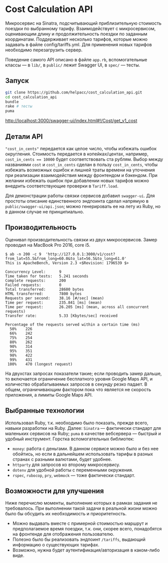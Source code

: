 # Cost Calculation API

Микросервис на Sinatra, подсчитывающий приблизительную стоимость поездки по выбранному тарифу. Взаимодействует с микросервисом, оценивающим длину и продолжительность поездки по заданным координатам. Поддерживает несколько тарифов, которые можно задавать в файле config/tariffs.yml. Для применения новых тарифов необходимо перезагрузить сервер.

Поведение самого API описано в файле `app.rb`, вспомогательные классы — в `lib/`, в `public/` лежит Swagger UI, в `spec/` — тесты.

## Запуск

```bash
git clone https://github.com/helpacc/cost_calculation_api.git
cd cost_calculation_api
bundle
rake # тесты
puma
```

[http://localhost:3000/swagger-ui/index.html#!/Cost/get_v1_cost](http://localhost:3000/swagger-ui/index.html#!/Cost/get_v1_cost)

## Детали API

`"cost_in_cents"` передается как целое число, чтобы избежать ошибок округления. Стоимость передается в копейках/центах, например, `cost_in_cents == 10000` будет соответствовать ста рублям. Выбор между названиями `cost` и `cost_in_cents` сделан в пользу `cost_in_cents`, чтобы избежать возможных ошибок и лишней траты времени на уточнения при реализации взаимодействия между фронтендом и бэкендом. При желании избежать ошибок при добавлении новых тарифов можно внедрить соответствующие проверки в `Tariff.load`.

Для демонстрации работы связки сервисов добавил `swagger-ui`. Для простоты описание единственного эндпоинта сделал напрямую в `public/swagger-ui/api.json`; можно генерировать ее на лету из Ruby, но в данном случае не принципиально.

## Производительность

Оценивал производительность связки из двух микросервисов. Замер проводил на MacBook Pro 2016, core i5.

```
$ ab -n 200 -c 9  'http://127.0.0.1:3000/v1/cost?from_lat=55.5&from_long=60.0&to_lat=56.5&to_long=61.0'
This is ApacheBench, Version 2.3 <$Revision: 1796539 $>

Concurrency Level:      9
Time taken for tests:   5.241 seconds
Complete requests:      200
Failed requests:        0
Total transferred:      28600 bytes
HTML transferred:       7800 bytes
Requests per second:    38.16 [#/sec] (mean)
Time per request:       235.841 [ms] (mean)
Time per request:       26.205 [ms] (mean, across all concurrent requests)
Transfer rate:          5.33 [Kbytes/sec] received

Percentage of the requests served within a certain time (ms)
  50%    226
  66%    242
  75%    254
  80%    262
  90%    314
  95%    351
  98%    422
  99%    431
 100%    470 (longest request)
```

На двухстах запросах показатели такие; если проводить замер дальше, то включается ограничение бесплатного уровня Google Maps API, и количество обрабатываемых запросов в секунду резко падает. В общем, ограничивающим фактором пока что является не скорость приложения, а лимиты Google Maps API. 

## Выбранные технологии

Использовал Ruby, т.к. необходимо было показать, прежде всего, навыки разработки на Ruby. Далее: `Sinatra` — фактически стандарт для маленьких сервисов на Ruby; `puma` в качестве вебсервера — быстрый и удобный инструмент. Горстка вспомогательных библиотек: 

- `money`: работа с деньгами. В данном сервисе можно было и без нее обойтись, но если в дальнейшем использовать тарифы в разных странах с разными валютами, будет удобнее.
- `httparty` для запросов ко второму микросервису.
- `dotenv` для удобной работы с переменными окружения.
- `rspec`, `rubocop`, `pry`, `webmock` — тоже фактически стандарт.

## Возможности для улучшения

Ниже перечислю моменты, выполнение которых в рамках задания не требовалось. При выполнении такой задачи в реальной жизни можно было бы обсудить их необходимость и приоритетность.

- Можно выдавать вместе с примерной стоимостью маршрут и предполагаемое время поездки, т.к. они, скорее всего, понадобятся на фронтенде для отображения пользователю.
- Полезно было бы реализовать эндпоинт `/tariffs`, выдающий информацию о существующих тарифах. 
- Возможно, нужна будет аутентификация/авторизация в каком-либо виде.
